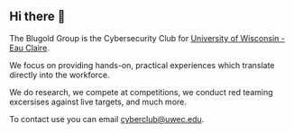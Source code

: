 ## Hi there 👋

The Blugold Group is the Cybersecurity Club for [University of Wisconsin - Eau Claire](https://www.uwec.edu/).

We focus on providing hands-on, practical experiences which translate directly into the workforce.

We do research, we compete at competitions, we conduct red teaming excersises against live targets, and much more.

To contact use you can email cyberclub@uwec.edu.

<!--

**Here are some ideas to get you started:**

🙋‍♀️ A short introduction - what is your organization all about?
🌈 Contribution guidelines - how can the community get involved?
👩‍💻 Useful resources - where can the community find your docs? Is there anything else the community should know?
🍿 Fun facts - what does your team eat for breakfast?
🧙 Remember, you can do mighty things with the power of [Markdown](https://docs.github.com/github/writing-on-github/getting-started-with-writing-and-formatting-on-github/basic-writing-and-formatting-syntax)
-->
